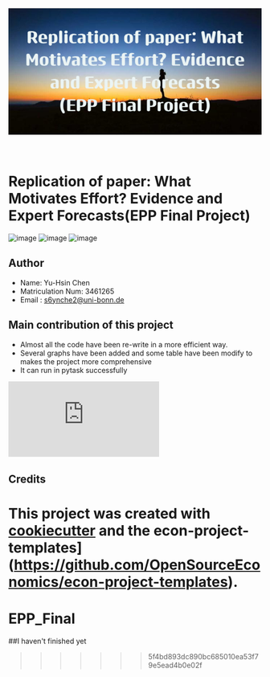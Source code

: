 <p align="center">
  <img src="https://github.com/YH-Chen1225/EPP_Final/blob/master/src/Replication_of_paper__What_Motivates_Effort__Evidence_and_Expert_Forecasts(EPP_Final_Project).png" alt="Sublime's custom image"/>
</p>

<br> Replication of paper: What Motivates Effort? Evidence and Expert Forecasts(EPP Final Project)
=========

![image](https://img.shields.io/badge/Language-Python-brightgreen)
![image](https://img.shields.io/badge/Version-3.11-yellowgreen)
![image](https://img.shields.io/badge/Kernel-epp__final-orange)

## Author
- Name: Yu-Hsin Chen  
- Matriculation Num: 3461265
- Email : s6ynche2@uni-bonn.de 

## Main contribution of this project
- Almost all the code have been re-write in a more efficient way.
- Several graphs have been added and some table have been modify to makes the project more comprehensive
- It can run in pytask successfully


![image](https://github.com/YH-Chen1225/EPP_Final/blob/master/src/another_params_comparison_exp.html)

## Credits

This project was created with [cookiecutter](https://github.com/audreyr/cookiecutter)
and the
econ-project-templates](https://github.com/OpenSourceEconomics/econ-project-templates).
=======
# EPP_Final
##I haven't finished yet
>>>>>>> 5f4bd893dc890bc685010ea53f79e5ead4b0e02f
